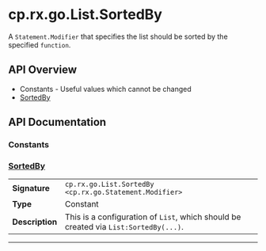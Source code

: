 # cp.rx.go.List.SortedBy

A `Statement.Modifier` that specifies the list should be sorted by the specified `function`.

## API Overview
* Constants - Useful values which cannot be changed
 * [SortedBy](#SortedBy)

## API Documentation

### Constants


### [SortedBy](#SortedBy)

|                                             |                                                                                     |
| --------------------------------------------|-------------------------------------------------------------------------------------|
| **Signature**                               | `cp.rx.go.List.SortedBy <cp.rx.go.Statement.Modifier>`                                                                    |
| **Type**                                    | Constant                                                                     |
| **Description**                             | This is a configuration of `List`, which should be created via `List:SortedBy(...)`.                                                                     |

---
